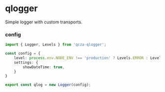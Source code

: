 # qlogger

Simple logger with custom transports.

### config
```typescript
import { Logger, Levels } from 'qcza-qlogger';

const config = {
    level: process.env.NODE_ENV !== 'production' ? Levels.ERROR : Levels.DEBUG,
    settings: {
        showDateTime: true,
    }
}

export const qlog = new Logger(config);
```
